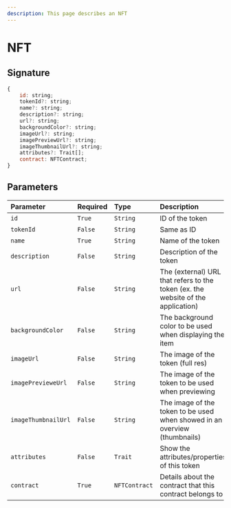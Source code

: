 ```yaml
---
description: This page describes an NFT
---
```


# NFT

## Signature

```javascript
{
    id: string;
    tokenId?: string;
    name?: string;
    description?: string;
    url?: string;
    backgroundColor?: string;
    imageUrl?: string;
    imagePreviewUrl?: string;
    imageThumbnailUrl?: string;
    attributes?: Trait[];
    contract: NFTContract;
}
```

## Parameters

| Parameter | Required | Type | Description |
| :--- | :--- | :--- | :--- |
| `id` | `True` | `String` | ID of the token |
| `tokenId` | `False` | `String` | Same as ID |
| `name` | `True` | `String` | Name of the token |
| `description` | `False` | `String` | Description of the token |
| `url` | `False` | `String` | The \(external\) URL that refers to the token \(ex. the website of the application\) |
| `backgroundColor` | `False` | `String` | The background color to be used when displaying the item |
| `imageUrl` | `False` | `String` | The image of the token \(full res\) |
| `imagePrevieweUrl` | `False` | `String` | The image of the token to be used when previewing |
| `imageThumbnailUrl` | `False` | `String` | The image of the token to be used when showed in an overview \(thumbnails\) |
| `attributes` | `False` | `Trait` | Show the attributes/properties of this token |
| `contract` | `True` | `NFTContract` | Details about the contract that this contract belongs to |

